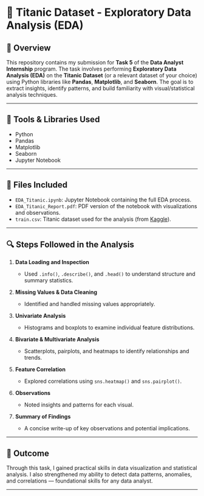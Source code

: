 
# 🚢 Titanic Dataset - Exploratory Data Analysis (EDA)

## 📌 Overview

This repository contains my submission for **Task 5** of the **Data Analyst Internship** program. The task involves performing **Exploratory Data Analysis (EDA)** on the **Titanic Dataset** (or a relevant dataset of your choice) using Python libraries like **Pandas**, **Matplotlib**, and **Seaborn**. The goal is to extract insights, identify patterns, and build familiarity with visual/statistical analysis techniques.

---

## 🧰 Tools & Libraries Used

- Python
- Pandas
- Matplotlib
- Seaborn
- Jupyter Notebook

---

## 📂 Files Included

- `EDA_Titanic.ipynb`: Jupyter Notebook containing the full EDA process.
- `EDA_Titanic_Report.pdf`: PDF version of the notebook with visualizations and observations.
- `train.csv`: Titanic dataset used for the analysis (from [Kaggle](https://www.kaggle.com/c/titanic/data?select=train.csv&utm_source=chatgpt.com)).

---

## 🔍 Steps Followed in the Analysis

1. **Data Loading and Inspection**
   - Used `.info()`, `.describe()`, and `.head()` to understand structure and summary statistics.

2. **Missing Values & Data Cleaning**
   - Identified and handled missing values appropriately.

3. **Univariate Analysis**
   - Histograms and boxplots to examine individual feature distributions.

4. **Bivariate & Multivariate Analysis**
   - Scatterplots, pairplots, and heatmaps to identify relationships and trends.

5. **Feature Correlation**
   - Explored correlations using `sns.heatmap()` and `sns.pairplot()`.

6. **Observations**
   - Noted insights and patterns for each visual.

7. **Summary of Findings**
   - A concise write-up of key observations and potential implications.
---

## 🚀 Outcome

Through this task, I gained practical skills in data visualization and statistical analysis. I also strengthened my ability to detect data patterns, anomalies, and correlations — foundational skills for any data analyst.

---
